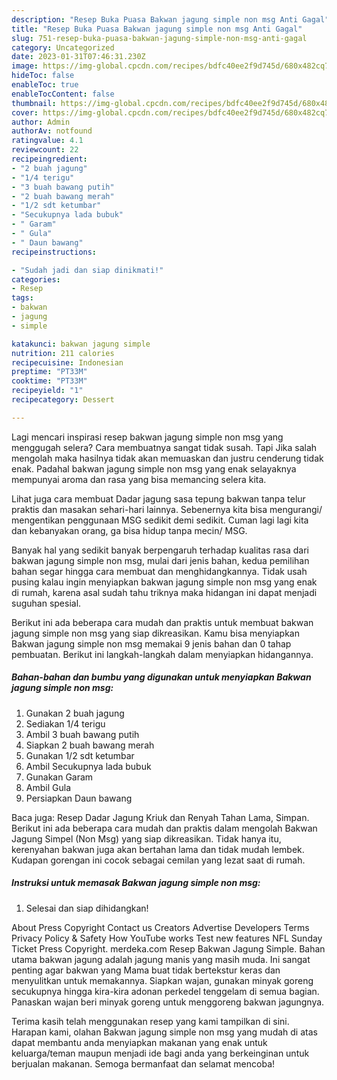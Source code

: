 ```yaml
---
description: "Resep Buka Puasa Bakwan jagung simple non msg Anti Gagal"
title: "Resep Buka Puasa Bakwan jagung simple non msg Anti Gagal"
slug: 751-resep-buka-puasa-bakwan-jagung-simple-non-msg-anti-gagal
category: Uncategorized
date: 2023-01-31T07:46:31.230Z
image: https://img-global.cpcdn.com/recipes/bdfc40ee2f9d745d/680x482cq70/bakwan-jagung-simple-non-msg-foto-resep-utama.jpg
hideToc: false
enableToc: true
enableTocContent: false
thumbnail: https://img-global.cpcdn.com/recipes/bdfc40ee2f9d745d/680x482cq70/bakwan-jagung-simple-non-msg-foto-resep-utama.jpg
cover: https://img-global.cpcdn.com/recipes/bdfc40ee2f9d745d/680x482cq70/bakwan-jagung-simple-non-msg-foto-resep-utama.jpg
author: Admin
authorAv: notfound
ratingvalue: 4.1
reviewcount: 22
recipeingredient:
- "2 buah jagung"
- "1/4 terigu"
- "3 buah bawang putih"
- "2 buah bawang merah"
- "1/2 sdt ketumbar"
- "Secukupnya lada bubuk"
- " Garam"
- " Gula"
- " Daun bawang"
recipeinstructions:

- "Sudah jadi dan siap dinikmati!"
categories:
- Resep
tags:
- bakwan
- jagung
- simple

katakunci: bakwan jagung simple 
nutrition: 211 calories
recipecuisine: Indonesian
preptime: "PT33M"
cooktime: "PT33M"
recipeyield: "1"
recipecategory: Dessert

---
```



Lagi mencari inspirasi resep bakwan jagung simple non msg yang menggugah selera? Cara membuatnya sangat tidak susah. Tapi Jika salah mengolah maka hasilnya tidak akan memuaskan dan justru cenderung tidak enak. Padahal bakwan jagung simple non msg yang enak selayaknya mempunyai aroma dan rasa yang bisa memancing selera kita.


Lihat juga cara membuat Dadar jagung sasa tepung bakwan tanpa telur praktis dan masakan sehari-hari lainnya. Sebenernya kita bisa mengurangi/ mengentikan penggunaan MSG sedikit demi sedikit. Cuman lagi lagi kita dan kebanyakan orang, ga bisa hidup tanpa mecin/ MSG.

Banyak hal yang sedikit banyak berpengaruh terhadap kualitas rasa dari bakwan jagung simple non msg, mulai dari jenis bahan, kedua pemilihan bahan segar hingga cara membuat dan menghidangkannya. Tidak usah pusing kalau ingin menyiapkan bakwan jagung simple non msg yang enak di rumah, karena asal sudah tahu triknya maka hidangan ini dapat menjadi suguhan spesial.


Berikut ini ada beberapa cara mudah dan praktis untuk membuat bakwan jagung simple non msg yang siap dikreasikan. Kamu bisa menyiapkan Bakwan jagung simple non msg memakai 9 jenis bahan dan 0 tahap pembuatan. Berikut ini langkah-langkah dalam menyiapkan hidangannya.

<!--inarticleads1-->

##### Bahan-bahan dan bumbu yang digunakan untuk menyiapkan Bakwan jagung simple non msg:

1. Gunakan 2 buah jagung
1. Sediakan 1/4 terigu
1. Ambil 3 buah bawang putih
1. Siapkan 2 buah bawang merah
1. Gunakan 1/2 sdt ketumbar
1. Ambil Secukupnya lada bubuk
1. Gunakan  Garam
1. Ambil  Gula
1. Persiapkan  Daun bawang


Baca juga: Resep Dadar Jagung Kriuk dan Renyah Tahan Lama, Simpan. Berikut ini ada beberapa cara mudah dan praktis dalam mengolah Bakwan Jagung Simpel (Non Msg) yang siap dikreasikan. Tidak hanya itu, kerenyahan bakwan juga akan bertahan lama dan tidak mudah lembek. Kudapan gorengan ini cocok sebagai cemilan yang lezat saat di rumah. 

<!--inarticleads2-->

##### Instruksi untuk memasak Bakwan jagung simple non msg:


1. Selesai dan siap dihidangkan!

About Press Copyright Contact us Creators Advertise Developers Terms Privacy Policy &amp; Safety How YouTube works Test new features NFL Sunday Ticket Press Copyright. merdeka.com Resep Bakwan Jagung Simple. Bahan utama bakwan jagung adalah jagung manis yang masih muda. Ini sangat penting agar bakwan yang Mama buat tidak bertekstur keras dan menyulitkan untuk memakannya. Siapkan wajan, gunakan minyak goreng secukupnya hingga kira-kira adonan perkedel tenggelam di semua bagian. Panaskan wajan beri minyak goreng untuk menggoreng bakwan jagungnya. 

Terima kasih telah menggunakan resep yang kami tampilkan di sini. Harapan kami, olahan Bakwan jagung simple non msg yang mudah di atas dapat membantu anda menyiapkan makanan yang enak untuk keluarga/teman maupun menjadi ide bagi anda yang berkeinginan untuk berjualan makanan. Semoga bermanfaat dan selamat mencoba!
